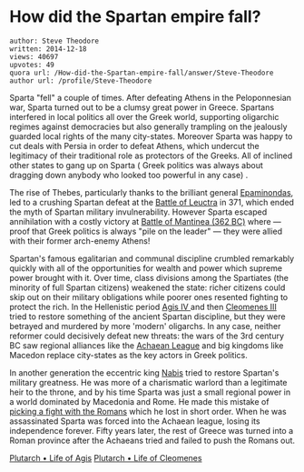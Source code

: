 # How did the Spartan empire fall?

	author: Steve Theodore
	written: 2014-12-18
	views: 40697
	upvotes: 49
	quora url: /How-did-the-Spartan-empire-fall/answer/Steve-Theodore
	author url: /profile/Steve-Theodore


Sparta "fell" a couple of times. After defeating Athens in the Peloponnesian war, Sparta turned out to be a clumsy great power in Greece. Spartans interfered in local politics all over the Greek world, supporting oligarchic regimes against democracies but also generally trampling on the jealously guarded local rights of the many city-states. Moreover Sparta was happy to cut deals with Persia in order to defeat Athens, which undercut the legitimacy of their traditional role as protectors of the Greeks. All of inclined other states to gang up on Sparta ( Greek politics was always about dragging down anybody who looked too powerful in any case) .

The rise of Thebes, particularly thanks to the brilliant general [Epaminondas](http://en.wikipedia.org/wiki/Epaminondas), led to a crushing Spartan defeat at the [Battle of Leuctra](http://en.wikipedia.org/wiki/Battle_of_Leuctra) in 371, which ended the myth of Spartan military invulnerability. However Sparta escaped annihilation with a costly victory at [Battle of Mantinea (362 BC)](http://en.wikipedia.org/wiki/Battle_of_Mantinea_%28362_BC%29) where — proof that Greek politics is always "pile on the leader" — they were allied with their former arch-enemy Athens!

Spartan's famous egalitarian and communal discipline crumbled remarkably quickly with all of the opportunities for wealth and power which supreme power brought with it. Over time, class divisions among the Spartiates (the minority of full Spartan citizens) weakened the state: richer citizens could skip out on their military obligations while poorer ones resented fighting to protect the rich. In the Hellenistic period [Agis IV ](https://en.wikipedia.org/wiki/Agis_IV)and then [Cleomenes III](https://en.wikipedia.org/wiki/Cleomenes_III) tried to restore something of the ancient Spartan discipline, but they were betrayed and murdered by more 'modern' oligarchs. In any case, neither reformer could decisively defeat new threats: the wars of the 3rd century BC saw regional alliances like the [Achaean League](http://en.wikipedia.org/wiki/Achaean_League) and big kingdoms like Macedon replace city-states as the key actors in Greek politics.

In another generation the eccentric king [Nabis](http://en.wikipedia.org/wiki/Nabis) tried to restore Spartan's military greatness. He was more of a charismatic warlord than a legitimate heir to the throne, and by his time Sparta was just a small regional power in a world dominated by Macedonia and Rome. He made this mistake of [picking a fight with the Romans](https://en.wikipedia.org/wiki/War_against_Nabis) which he lost in short order. When he was assassinated Sparta was forced into the Achaean league, losing its independence forever. Fifty years later, the rest of Greece was turned into a Roman province after the Achaeans tried and failed to push the Romans out.

[Plutarch • Life of Agis](http://penelope.uchicago.edu/Thayer/E/Roman/Texts/Plutarch/Lives/Agis*.html)
[Plutarch • Life of Cleomenes](http://penelope.uchicago.edu/Thayer/E/Roman/Texts/Plutarch/Lives/Cleomenes*.html)

